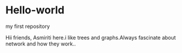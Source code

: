 # Hello-world
my first repository

Hii friends,
     Asmiriti here.i like trees and graphs.Always fascinate about network and how they work..

